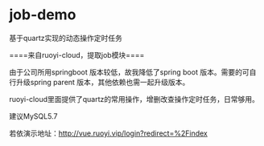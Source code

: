 # job-demo
基于quartz实现的动态操作定时任务

====来自ruoyi-cloud，提取job模块====

由于公司所用springboot 版本较低，故我降低了spring boot 版本。需要的可自行升级spring parent 版本，其他依赖也需一起升级版本。

ruoyi-cloud里面提供了quartz的常用操作，增删改查操作定时任务，日常够用。

建议MySQL5.7

若依演示地址：http://vue.ruoyi.vip/login?redirect=%2Findex
